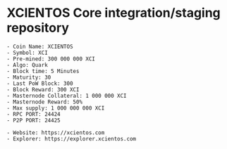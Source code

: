 XCIENTOS Core integration/staging repository
=====================================

 ```
 - Coin Name: XCIENTOS
 - Symbol: XCI
 - Pre-mined: 300 000 000 XCI
 - Algo: Quark
 - Block time: 5 Minutes
 - Maturity: 30
 - Last PoW Block: 300
 - Block Reward: 300 XCI
 - Masternode Collateral: 1 000 000 XCI
 - Masternode Reward: 50%
 - Max supply: 1 000 000 000 XCI
 - RPC PORT: 24424
 - P2P PORT: 24425

 - Website: https://xcientos.com
 - Explorer: https://explorer.xcientos.com
 ```


 
